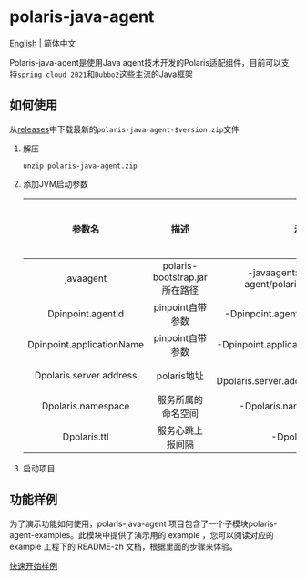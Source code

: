 # polaris-java-agent

[English](./README.md) | 简体中文

Polaris-java-agent是使用Java agent技术开发的Polaris适配组件，目前可以支持`spring cloud 2021`和`Dubbo2`这些主流的Java框架

## 如何使用

从[releases](https://github.com/polarismesh/polaris-java-agent/releases)中下载最新的`polaris-java-agent-$version.zip`文件

1. 解压
   
   ```
   unzip polaris-java-agent.zip
   ```

2. 添加JVM启动参数
   
   | 参数名                       | 描述                        | 示例                                                   | 默认值     | 是否必填 |
   |:-------------------------:|:-------------------------:|:----------------------------------------------------:|:-------:|:----:|
   | javaagent                 | polaris-bootstrap.jar所在路径 | -javaagent:/polaris-java-agent/polaris-bootstrap.jar | 无       | 必填   |
   | Dpinpoint.agentId         | pinpoint自带参数              | -Dpinpoint.agentId=dubbo-provider                    | 无       | 必填   |
   | Dpinpoint.applicationName | pinpoint自带参数              | -Dpinpoint.applicationName=PROVIDER                  | 无       | 必填   |
   | Dpolaris.server.address   | polaris地址                 | -Dpolaris.server.address=localhost:8091              | 无       | 必填   |
   | Dpolaris.namespace        | 服务所属的命名空间                 | -Dpolaris.namespace=Dubbo                            | default | 可选   |
   | Dpolaris.ttl              | 服务心跳上报间隔                  | -Dpolaris.ttl=5                                      | 5       | 可选   |

3. 启动项目

## 功能样例

为了演示功能如何使用，polaris-java-agent 项目包含了一个子模块polaris-agent-examples。此模块中提供了演示用的 example ，您可以阅读对应的 example 工程下的 README-zh 文档，根据里面的步骤来体验。

[快速开始样例](./polaris-agent-examples/README-zh.md)